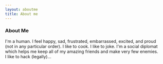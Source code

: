 ```yaml
---
layout: aboutme
title: About me
---
```



### About Me

I'm a human. I feel happy, sad, frustrated, embarrassed, excited, and proud (not in any particular order). I like to cook. I like to joke. I'm a social diplomat which helps me keep all of my amazing friends and make very few enemies.  
I like to hack (legally)...  
